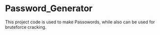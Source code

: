 # Password_Generator
This project code is used to make Passowords, while also can be used for bruteforce cracking.
